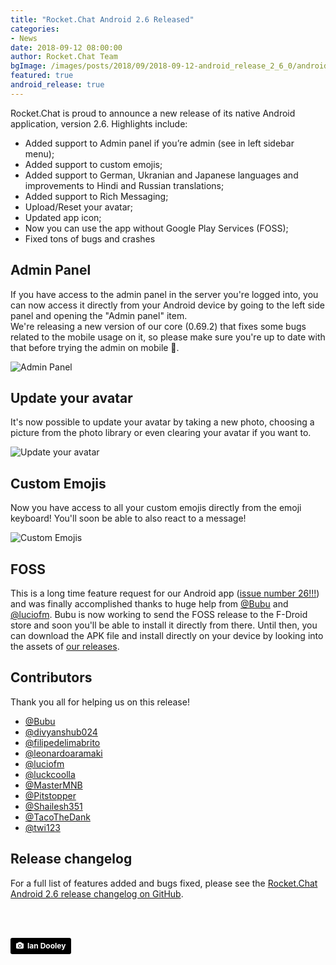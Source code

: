 ```yaml
---
title: "Rocket.Chat Android 2.6 Released"
categories:
- News
date: 2018-09-12 08:00:00
author: Rocket.Chat Team
bgImage: /images/posts/2018/09/2018-09-12-android_release_2_6_0/android-2-6-cover.jpg
featured: true
android_release: true
---
```


Rocket.Chat is proud to announce a new release of its native Android application, version 2.6. Highlights include:

- Added support to Admin panel if you’re admin (see in left sidebar menu);
- Added support to custom emojis;
- Added support to German, Ukranian and Japanese languages and improvements to Hindi and Russian translations;
- Added support to Rich Messaging;
- Upload/Reset your avatar;
- Updated app icon;
- Now you can use the app without Google Play Services (FOSS);
- Fixed tons of bugs and crashes


## Admin Panel

If you have access to the admin panel in the server you're logged into, you can now access it directly from your Android device by going to the left side panel and opening the "Admin panel" item. <br/> We're releasing a new version of our core (0.69.2) that fixes some bugs related to the mobile usage on it, so please make sure you're up to date with that before trying the admin on mobile 🙈.

![Admin Panel](https://user-images.githubusercontent.com/551004/45422705-63f9c480-b667-11e8-808a-c5c20d772950.png)

## Update your avatar

It's now possible to update your avatar by taking a new photo, choosing a picture from the photo library or even clearing your avatar if you want to.

![Update your avatar](https://user-images.githubusercontent.com/551004/45422698-5e9c7a00-b667-11e8-9360-e2add724f7b6.png)

## Custom Emojis

Now you have access to all your custom emojis directly from the emoji keyboard! You'll soon be able to also react to a message!

![Custom Emojis](https://user-images.githubusercontent.com/551004/45422706-652af180-b667-11e8-9c9c-06d38df300c4.png)

## FOSS

This is a long time feature request for our Android app ([issue number 26!!!](https://github.com/RocketChat/Rocket.Chat.Android/issues/26)) and was finally accomplished thanks to huge help from [@Bubu](https://github.com/RocketChat/Rocket.Chat.Android/pull/1232) and [@luciofm](https://github.com/RocketChat/Rocket.Chat.Android/pull/1585). Bubu is now working to send the FOSS release to the F-Droid store and soon you'll be able to install it directly from there. Until then, you can download the APK file and install directly on your device by looking into the assets of [our releases](https://github.com/RocketChat/Rocket.Chat.Android/releases/tag/v2.6.0).

## Contributors

Thank you all for helping us on this release!

* [@Bubu](https://github.com/Bubu)
* [@divyanshub024](https://github.com/divyanshub024)
* [@filipedelimabrito](https://github.com/filipedelimabrito)
* [@leonardoaramaki](https://github.com/leonardoaramaki)
* [@luciofm](https://github.com/luciofm)
* [@luckcoolla](https://github.com/luckcoolla)
* [@MasterMNB](https://github.com/MasterMNB)
* [@Pitstopper](https://github.com/Pitstopper)
* [@Shailesh351](https://github.com/Shailesh351)
* [@TacoTheDank](https://github.com/TacoTheDank)
* [@twi123](https://github.com/twi123)

## Release changelog

For a full list of features added and bugs fixed, please see the [Rocket.Chat Android 2.6 release changelog on GitHub](https://github.com/RocketChat/Rocket.Chat.Android/releases/tag/v2.6.0).

<br/>
<br/>

<a style="background-color:black;color:white;text-decoration:none;padding:4px 6px;font-family:-apple-system, BlinkMacSystemFont, &quot;San Francisco&quot;, &quot;Helvetica Neue&quot;, Helvetica, Ubuntu, Roboto, Noto, &quot;Segoe UI&quot;, Arial, sans-serif;font-size:12px;font-weight:bold;line-height:1.2;display:inline-block;border-radius:3px" href="https://unsplash.com/@nativemello?utm_medium=referral&amp;utm_campaign=photographer-credit&amp;utm_content=creditBadge" target="_blank" rel="noopener noreferrer" title="Download free do whatever you want high-resolution photos from ian dooley"><span style="display:inline-block;padding:2px 3px"><svg xmlns="http://www.w3.org/2000/svg" style="height:12px;width:auto;position:relative;vertical-align:middle;top:-1px;fill:white" viewBox="0 0 32 32"><title>unsplash-logo</title><path d="M20.8 18.1c0 2.7-2.2 4.8-4.8 4.8s-4.8-2.1-4.8-4.8c0-2.7 2.2-4.8 4.8-4.8 2.7.1 4.8 2.2 4.8 4.8zm11.2-7.4v14.9c0 2.3-1.9 4.3-4.3 4.3h-23.4c-2.4 0-4.3-1.9-4.3-4.3v-15c0-2.3 1.9-4.3 4.3-4.3h3.7l.8-2.3c.4-1.1 1.7-2 2.9-2h8.6c1.2 0 2.5.9 2.9 2l.8 2.4h3.7c2.4 0 4.3 1.9 4.3 4.3zm-8.6 7.5c0-4.1-3.3-7.5-7.5-7.5-4.1 0-7.5 3.4-7.5 7.5s3.3 7.5 7.5 7.5c4.2-.1 7.5-3.4 7.5-7.5z"></path></svg></span><span style="display:inline-block;padding:2px 3px;">Ian Dooley</span></a>
